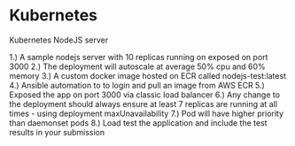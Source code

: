 # Kubernetes
Kubernetes NodeJS server

1.) A sample nodejs server with 10 replicas running on exposed on port 3000
2.) The deployment will autoscale at average 50% cpu and 60% memory
3.) A custom docker image hosted on ECR called nodejs-test:latest
4.) Ansible automation to to login and pull an image from AWS ECR 
5.) Exposed the app on port 3000 via classic load balancer
6.) Any change to the deployment should always ensure at least 7 replicas are running at all times - using deployment maxUnavailability
7.) Pod will have higher priority than daemonset pods
8.) Load test the application and include the test results in your submission

